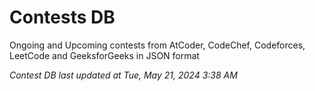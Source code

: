 # Contests DB

Ongoing and Upcoming contests from AtCoder, CodeChef, Codeforces, LeetCode and GeeksforGeeks in JSON format

*Contest DB last updated at Tue, May 21, 2024 3:38 AM*  
